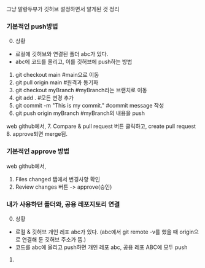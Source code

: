 그냥 말랑두부가 깃허브 설정하면서 알게된 것 정리

### 기본적인 push방법
0. 상황
- 로컬에 깃허브와 연결된 폴더 abc가 있다. 
- abc에 코드를 올리고, 이를 깃허브에 push하는 방법

1. git checkout main #main으로 이동
2. git pull origin main #원격과 동기화
3. git checkout myBranch #myBranch라는 브랜치로 이동
4. git add . #모든 변경 추가
5. git commit -m "This is my commit." #commit message 작성
6. git push origin myBranch #myBranch의 내용을 push

web github에서,
7. Compare & pull request 버튼 클릭하고, create pull request
8. approve되면 merge됨.

### 기본적인 approve 방법
web github에서,
1. Files changed 탭에서 변경사항 확인
2. Review changes 버튼 -> approve(승인)


### 내가 사용하던 폴더와, 공용 레포지토리 연결
0. 상황
- 로컬 & 깃허브 개인 레포 abc가 있다. (abc에서 git remote -v를 했을 때 origin으로 연결해 둔 깃허브 주소가 뜸.)
- 코드를 abc에 올리고 push하면 개인 레포 abc, 공용 레포 ABC에 모두 push

1. 




